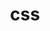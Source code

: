 ---
view: category
lang: zh-cn
order: 5      # Order of display in list categories
top: true     # Include category in navigation Top
title: css
description: css
excerpt: css
slug: css
meta:
  - property: og:image
    content: /image-social-share.png
  - name: twitter:image
    content: /image-social-share.png
---